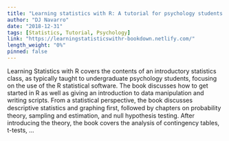 ```yaml
---
title: "Learning statistics with R: A tutorial for psychology students and other beginners. (Version 0.6.1)"
author: "DJ Navarro"
date: "2018-12-31"
tags: [Statistics, Tutorial, Psychology]
link: "https://learningstatisticswithr-bookdown.netlify.com/"
length_weight: "0%"
pinned: false
---
```


Learning Statistics with R covers the contents of an introductory statistics class, as typically taught to undergraduate psychology students, focusing on the use of the R statistical software. The book discusses how to get started in R as well as giving an introduction to data manipulation and writing scripts. From a statistical perspective, the book discusses descriptive statistics and graphing ﬁrst, followed by chapters on probability theory, sampling and estimation, and null hypothesis testing. After introducing the theory, the book covers the analysis of contingency tables, t-tests, ...
